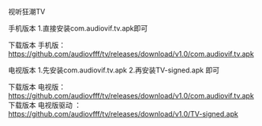 视听狂潮TV



手机版本
1.直接安装com.audiovif.tv.apk即可

下载版本 手机版： https://github.com/audiovfff/tv/releases/download/v1.0/com.audiovif.tv.apk



电视版本
1.先安装com.audiovif.tv.apk
2.再安装TV-signed.apk 即可

下载版本 电视版： https://github.com/audiovfff/tv/releases/download/v1.0/com.audiovif.tv.apk
下载版本 电视版驱动 ：https://github.com/audiovfff/tv/releases/download/v1.0/TV-signed.apk
